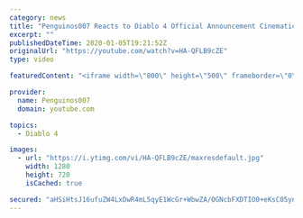 ```yaml
---
category: news
title: "Penguinos007 Reacts to Diablo 4 Official Announcement Cinematic Trailer (Blizzcon 2019)"
excerpt: ""
publishedDateTime: 2020-01-05T19:21:52Z
originalUrl: "https://youtube.com/watch?v=HA-QFLB9cZE"
type: video

featuredContent: "<iframe width=\"800\" height=\"500\" frameborder=\"0\" src=\"https://www.youtube.com/embed/HA-QFLB9cZE\" allow=\"accelerometer; autoplay; encrypted-media; gyroscope; picture-in-picture\" allowfullscreen></iframe>"

provider:
  name: Penguinos007
  domain: youtube.com

topics:
  - Diablo 4

images:
  - url: "https://i.ytimg.com/vi/HA-QFLB9cZE/maxresdefault.jpg"
    width: 1280
    height: 720
    isCached: true

secured: "aHSiHtsJ16ufuZW4LxDwR4mL5qyE1WcGr+WbwZA/OGNcbFXDTIO0+eKsC05yniivivtCULn2mP2clLHgprvuJjoi9Lnn3GVqId5+yohtOhjz4IWDg1nM+WmcNTsronxr3te/dVZMveFRpKUkvc6ILX0m2FGK8xTEoqjYkhqMpOgvZa9bmOOd2gk5YsOQxAYZ61850uc1BwWDQpg4+ARCUmB5E0MKg6s4To9LxpsOogWawnkUZP3JqOKZwswVhIkEDHZHCG2vX1046NNBnJjZZlcL2bZ4B446Zi3sgfPeluwXpB6UbrLRLH9zQHmvMWoH1XDp45KjrMCp3ypdl3VUuLhbN9lp4/4Ln/+iRbSqQoY6DVxRl55JYbp7kUnejwuXlHo36cUouyC+kY2SkZhT2XJWIXhbfZFYjZQYKJzn2/PyDyV6vlItwrd+nmplV8mv;02RYKUpBqkx8tCHGPssVwQ=="
---
```



